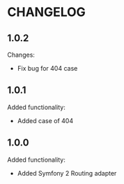 CHANGELOG
=========

1.0.2
-----

Changes:

 * Fix bug for 404 case

1.0.1
-----

Added functionality:

 * Added case of 404

1.0.0
-----

Added functionality:

 * Added Symfony 2 Routing adapter
